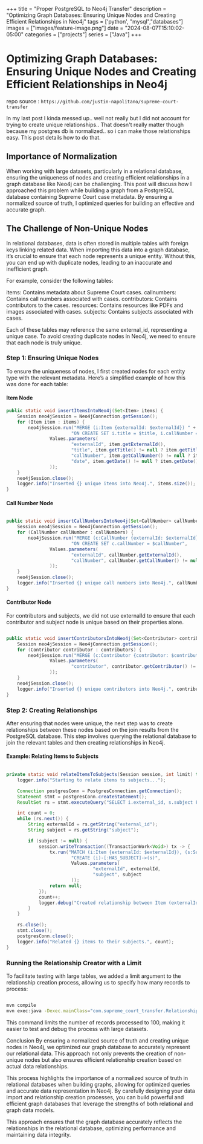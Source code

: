 +++
title =  "Proper PostgreSQL to Neo4j Transfer"
description = "Optimizing Graph Databases: Ensuring Unique Nodes and Creating Efficient Relationships in Neo4j"
tags = ['python', "mysql","databases"]
images = ["images/feature-image.png"]
date = "2024-08-07T15:10:02-05:00"
categories = ["projects"]
series = ["Java"]
+++


# Optimizing Graph Databases: Ensuring Unique Nodes and Creating Efficient Relationships in Neo4j

repo source : ```https://github.com/justin-napolitano/supreme-court-transfer```

In my last post I kinda messed up.. well not really but I did not account for trying to create unique relationships.. That doesn't really matter though because my postgres db is normalized.. so i can make those relationships easy.  This post details how to do that. 

## Importance of Normalization

When working with large datasets, particularly in a relational database, ensuring the uniqueness of nodes and creating efficient relationships in a graph database like Neo4j can be challenging. This post will discuss how I approached this problem while building a graph from a PostgreSQL database containing Supreme Court case metadata. By ensuring a normalized source of truth, I optimized queries for building an effective and accurate graph.

## The Challenge of Non-Unique Nodes

In relational databases, data is often stored in multiple tables with foreign keys linking related data. When importing this data into a graph database, it’s crucial to ensure that each node represents a unique entity. Without this, you can end up with duplicate nodes, leading to an inaccurate and inefficient graph.

For example, consider the following tables:

items: Contains metadata about Supreme Court cases.
callnumbers: Contains call numbers associated with cases.
contributors: Contains contributors to the cases.
resources: Contains resources like PDFs and images associated with cases.
subjects: Contains subjects associated with cases.

Each of these tables may reference the same external_id, representing a unique case. To avoid creating duplicate nodes in Neo4j, we need to ensure that each node is truly unique.

### Step 1: Ensuring Unique Nodes

To ensure the uniqueness of nodes, I first created nodes for each entity type with the relevant metadata. Here’s a simplified example of how this was done for each table:

#### Item Node

```java
public static void insertItemsIntoNeo4j(Set<Item> items) {
    Session neo4jSession = Neo4jConnection.getSession();
    for (Item item : items) {
        neo4jSession.run("MERGE (i:Item {externalId: $externalId}) " +
                        "ON CREATE SET i.title = $title, i.callNumber = $callNumber, i.date = $date",
                Values.parameters(
                        "externalId", item.getExternalId(),
                        "title", item.getTitle() != null ? item.getTitle() : "",
                        "callNumber", item.getCallNumber() != null ? item.getCallNumber() : "",
                        "date", item.getDate() != null ? item.getDate() : ""
                ));
    }
    neo4jSession.close();
    logger.info("Inserted {} unique items into Neo4j.", items.size());
}
```

#### Call Number Node

```java

public static void insertCallNumbersIntoNeo4j(Set<CallNumber> callNumbers) {
    Session neo4jSession = Neo4jConnection.getSession();
    for (CallNumber callNumber : callNumbers) {
        neo4jSession.run("MERGE (c:CallNumber {externalId: $externalId}) " +
                        "ON CREATE SET c.callNumber = $callNumber",
                Values.parameters(
                        "externalId", callNumber.getExternalId(),
                        "callNumber", callNumber.getCallNumber() != null ? callNumber.getCallNumber() : ""
                ));
    }
    neo4jSession.close();
    logger.info("Inserted {} unique call numbers into Neo4j.", callNumbers.size());
}

```

#### Contributor Node

For contributors and subjects, we did not use externalId to ensure that each contributor and subject node is unique based on their properties alone.

```java

public static void insertContributorsIntoNeo4j(Set<Contributor> contributors) {
    Session neo4jSession = Neo4jConnection.getSession();
    for (Contributor contributor : contributors) {
        neo4jSession.run("MERGE (c:Contributor {contributor: $contributor})",
                Values.parameters(
                        "contributor", contributor.getContributor() != null ? contributor.getContributor() : ""
                ));
    }
    neo4jSession.close();
    logger.info("Inserted {} unique contributors into Neo4j.", contributors.size());
}

```
### Step 2: Creating Relationships

After ensuring that nodes were unique, the next step was to create relationships between these nodes based on the join results from the PostgreSQL database. This step involves querying the relational database to join the relevant tables and then creating relationships in Neo4j.

#### Example: Relating Items to Subjects

```java

private static void relateItemsToSubjects(Session session, int limit) throws Exception {
    logger.info("Starting to relate items to subjects...");

    Connection postgresConn = PostgresConnection.getConnection();
    Statement stmt = postgresConn.createStatement();
    ResultSet rs = stmt.executeQuery("SELECT i.external_id, s.subject FROM items i LEFT JOIN subjects s ON i.external_id = s.external_id LIMIT " + limit);

    int count = 0;
    while (rs.next()) {
        String externalId = rs.getString("external_id");
        String subject = rs.getString("subject");

        if (subject != null) {
            session.writeTransaction((TransactionWork<Void>) tx -> {
                tx.run("MATCH (i:Item {externalId: $externalId}), (s:Subject {subject: $subject}) " +
                        "CREATE (i)-[:HAS_SUBJECT]->(s)",
                        Values.parameters(
                                "externalId", externalId,
                                "subject", subject
                        ));
                return null;
            });
            count++;
            logger.debug("Created relationship between Item (externalId: {}) and Subject (subject: {}).", externalId, subject);
        }
    }

    rs.close();
    stmt.close();
    postgresConn.close();
    logger.info("Related {} items to their subjects.", count);
}
```

### Running the Relationship Creator with a Limit

To facilitate testing with large tables, we added a limit argument to the relationship creation process, allowing us to specify how many records to process:

```sh

mvn compile
mvn exec:java -Dexec.mainClass="com.supreme_court_transfer.RelationshipCreator" -Dexec.args="100"

```

This command limits the number of records processed to 100, making it easier to test and debug the process with large datasets.

Conclusion
By ensuring a normalized source of truth and creating unique nodes in Neo4j, we optimized our graph database to accurately represent our relational data. This approach not only prevents the creation of non-unique nodes but also ensures efficient relationship creation based on actual data relationships.

This process highlights the importance of a normalized source of truth in relational databases when building graphs, allowing for optimized queries and accurate data representation in Neo4j. By carefully designing your data import and relationship creation processes, you can build powerful and efficient graph databases that leverage the strengths of both relational and graph data models.

This approach ensures that the graph database accurately reflects the relationships in the relational database, optimizing performance and maintaining data integrity.